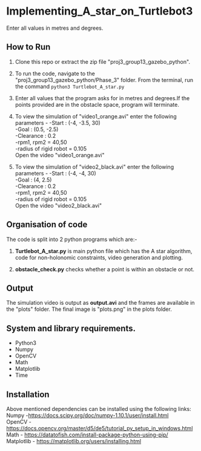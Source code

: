 # Implementing_A_star_on_Turtlebot3

Enter all values in metres and degrees.
 
## How to Run
1. Clone this repo or extract the zip file "proj3_group13_gazebo_python". <br>

2. To run the code, navigate to the "proj3_group13_gazebo_python/Phase_3" folder. From the terminal, run the command `python3 Turtlebot_A_star.py 
` <br>
3. Enter all values that the program asks for in metres and degrees.If the points provided are in the obstacle space, program will terminate.<br>
4. To view the simulation of "video1_orange.avi" enter the following parameters - 
-Start : (-4, -3.5, 30)  
-Goal : (0.5, -2.5)  
-Clearance : 0.2  
-rpm1, rpm2 = 40,50  
-radius of rigid robot = 0.105  
Open the video "video1_orange.avi"<br>  

5. To view the simulation of "video2_black.avi" enter the following parameters - 
-Start : (-4, -4, 30)  
-Goal : (4, 2.5)  
-Clearance : 0.2  
-rpm1, rpm2 = 40,50  
-radius of rigid robot = 0.105  
Open the video "video2_black.avi"<br>  


## Organisation of code
The code is split into 2 python programs which are:-
1. **Turtlebot_A_star.py** is main python file which has the A star algorithm, code for non-holonomic constraints, video generation and plotting.
 
2. **obstacle_check.py** checks whether a point is within an obstacle or not.
 
## Output
The simulation video is output as **output.avi** and the frames are available in the "plots" folder.
The final image is "plots.png" in the plots folder.

## System and library requirements.
 - Python3
 - Numpy
 - OpenCV
 - Math
 - Matplotlib
 - Time
  
 ## Installation 
 Above mentioned dependencies can be installed using the following links:   
 Numpy -https://docs.scipy.org/doc/numpy-1.10.1/user/install.html   
 OpenCV -https://docs.opencv.org/master/d5/de5/tutorial_py_setup_in_windows.html   
 Math - https://datatofish.com/install-package-python-using-pip/   
 Matplotlib - https://matplotlib.org/users/installing.html   